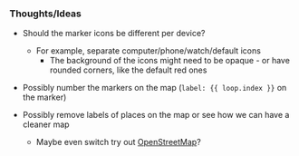 ### Thoughts/Ideas

- Should the marker icons be different per device?
    * For example, separate computer/phone/watch/default icons
        - The background of the icons might need to be opaque - or have rounded corners, like the default red ones

- Possibly number the markers on the map (`label: {{ loop.index }}` on the marker)

- Possibly remove labels of places on the map or see how we can have a cleaner map
    * Maybe even switch try out [OpenStreetMap](https://www.openstreetmap.org/)?
